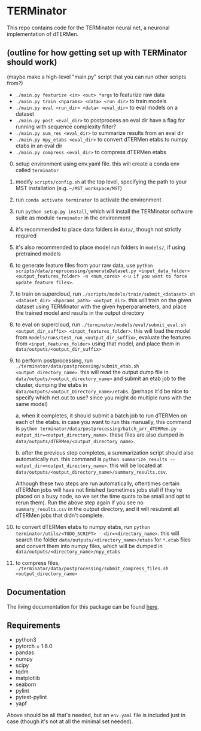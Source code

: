 # TERMinator
This repo contains code for the TERMinator neural net, a neuronal implementation of dTERMen.

## (outline for how getting set up with TERMinator should work)

(maybe make a high-level "main.py" script that you can run other scripts from?)
- `./main.py featurize <in> <out> *args` to featurize raw data
- `./main.py train <hparams> <data> <run_dir>` to train models
- `./main.py eval <run_dir> <data> <eval_dir>` to eval models on a dataset
- `./main.py post <eval_dir>` to postprocess an eval dir
    have a flag for running with sequence complexity filter?
- `./main.py sum_res <eval_dir>` to summarize results from an eval dir
- `./main.py npy_etabs <eval_dir>` to convert dTERMen etabs to numpy etabs in an eval dir
- `./main.py compress <eval_dir>` to compress dTERMen etabs

0. setup environment using env.yaml file. this will create a conda env called `terminator`
0. modify `scripts/config.sh` at the top level, specifying the path to your MST installation (e.g. `~/MST_workspace/MST`)
0. run `conda activate terminator` to activate the environment
0. run `python setup.py install`, which will install the TERMinator software suite as module `terminator` in the environment
0. it's recommended to place data folders in `data/`, though not strictly required
0. it's also recommended to place model run folders in `models/`, if using pretrained models
0. to generate feature files from your raw data, use `python scripts/data/preprocessing/generateDataset.py <input_data_folder> <output_features_folder> -n <num_cores> <-u if you want to force update feature files>`.
0. to train on supercloud, run `./scripts/models/train/submit_<dataset>.sh <dataset_dir> <hparams_path> <output_dir>`. this will train on the given dataset using TERMinator with the given hyperparameters, and place the trained model and results in the output directory
0. to eval on supercloud, run `./terminator/models/eval/submit_eval.sh <output_dir_suffix> <input_features_folder>`. this will load the model from `models/runs/test_run_<output_dir_suffix>`, evaluate the features from `<input_features_folder>` using that model, and place them in `data/outputs/<output_dir_suffix>`
0. to perform postprocessing, run `./terminator/data/postprocesing/submit_etab.sh <output_directory_name>`. this will read the output dump file in `data/outputs/<output_directory_name>` and submit an etab job to the cluster, dumping the etabs in `data/outputs/<output_Directory_name>/etabs`.
    (perhaps it'd be nice to specify which net.out to use? since you might do multiple runs with the same model)

    a. when it completes, it should submit a batch job to run dTERMen on each of the etabs. in case you want to run this manually, this command is `python terminator/data/postprocessing/batch_arr_dTERMen.py --output_dir=<output_directory_name>`. these files are also dumped in `data/outputs/dTERMen/<output_directory_name>`.

    b. after the previous step completes, a summarization script should also automatically run. this command is `python summarize_results --output_dir=<output_directory_name>`. this will be located at `data/outputs/<output_directory_name>/summary_results.csv`.

    Although these two steps are run automatically, oftentimes certain dTERMen jobs will have not finished (sometimes jobs stall if they're placed on a busy node, so we set the time quota to be small and opt     to rerun them). Run the above step again if you see no `summary_results.csv` in the output directory, and it will resubmit all dTERMen jobs that didn't complete.

0. to convert dTERMen etabs to numpy etabs, run `python terminator/utils/<TODO_SCRIPT> --dir=<directory_name>`. this will search the folder `data/outputs/<directory_name>/etabs` for `*.etab` files and convert them into numpy files, which will be dumped in `data/outputs/<directory_name>/npy_etabs`

0. to compress files, `./terminator/data/postprocessing/submit_compress_files.sh <output_directory_name>`

## Documentation
The living documentation for this package can be found [here](https://docs.google.com/document/d/1xiaKvsUgBG5gzdJVc7iZQBsFyWzoPZx4k-vBip66Q20/edit?usp=sharing).

## Requirements
* python3
* pytorch = 1.6.0
* pandas
* numpy
* scipy
* tqdm
* matplotlib
* seaborn
* pylint
* pytest-pylint
* yapf

Above should be all that's needed, but an `env.yaml` file is included just in case (though it's not at all the minimal set needed).
